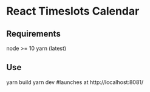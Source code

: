 # React Timeslots Calendar

## Requirements

node >= 10
yarn (latest)

## Use

yarn build
yarn dev #launches at http://localhost:8081/
